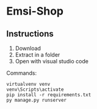 # Emsi-Shop

## Instructions

1. Download
2. Extract in a folder
3. Open with visual studio code

Commands:

    virtualvenv venv
    venv\Scripts\activate
    pip install -r requirements.txt
    py manage.py runserver
